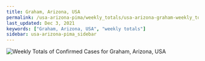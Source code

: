 ```yaml
---
title: Graham, Arizona, USA
permalink: /usa-arizona-pima/weekly_totals/usa-arizona-graham-weekly_totals.html
last_updated: Dec 3, 2021
keywords: ["Graham, Arizona, USA", "weekly totals"]
sidebar: usa-arizona-pima_sidebar
---
```


![Weekly Totals of Confirmed Cases for Graham, Arizona, USA](/covid_tracker/images/graphs/usa-arizona-graham-weekly_totals_graph.png)
